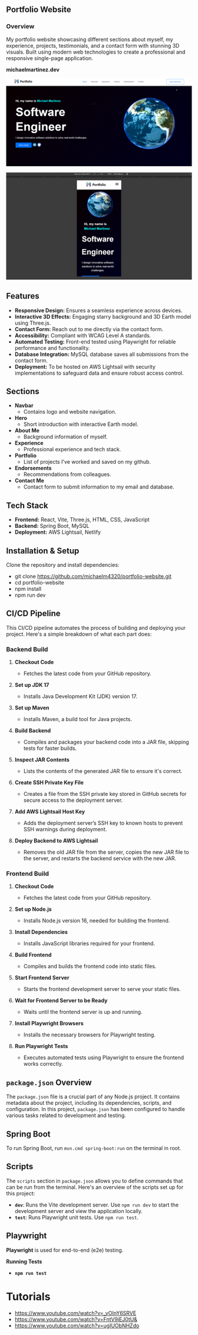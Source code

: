 ## Portfolio Website

### Overview

My portfolio website showcasing different sections about myself, my experience, projects, testimonials,
and a contact form with stunning 3D visuals. Built using modern web technologies to create a professional and
responsive single-page application.

**michaelmartinez.dev**

![img_3.png](img_3.png)

![img_2.png](img_2.png)

## Features

- **Responsive Design:** Ensures a seamless experience across devices.
- **Interactive 3D Effects:** Engaging starry background and 3D Earth model using Three.js.
- **Contact Form:** Reach out to me directly via the contact form.
- **Accessibility:** Compliant with WCAG Level A standards.
- **Automated Testing:** Front-end tested using Playwright for reliable performance and functionality.
- **Database Integration:** MySQL database saves all submissions from the contact form.
- **Deployment:** To be hosted on AWS Lightsail with security implementations to safeguard data and ensure robust access
  control.

## Sections

* **Navbar**
    - Contains logo and website navigation.
* **Hero**
    - Short introduction with interactive Earth model.
* **About Me**
    - Background information of myself.
* **Experience**
    - Professional experience and tech stack.
* **Portfolio**
    - List of projects I've worked and saved on my github.
* **Endorsements**
    - Recommendations from colleagues.
* **Contact Me**
    - Contact form to submit information to my email and database.

## Tech Stack

- **Frontend:** React, Vite, Three.js, HTML, CSS, JavaScript
- **Backend:** Spring Boot, MySQL
- **Deployment:** AWS Lightsail, Netlify

## Installation & Setup

Clone the repository and install dependencies:

- git clone https://github.com/michaelm4320/portfolio-website.git
- cd portfolio-website
- npm install
- npm run dev

## CI/CD Pipeline

This CI/CD pipeline automates the process of building and deploying your project. Here's a simple breakdown of what each
part does:

### Backend Build

1. **Checkout Code**
    - Fetches the latest code from your GitHub repository.

2. **Set up JDK 17**
    - Installs Java Development Kit (JDK) version 17.

3. **Set up Maven**
    - Installs Maven, a build tool for Java projects.

4. **Build Backend**
    - Compiles and packages your backend code into a JAR file, skipping tests for faster builds.

5. **Inspect JAR Contents**
    - Lists the contents of the generated JAR file to ensure it's correct.

6. **Create SSH Private Key File**
    - Creates a file from the SSH private key stored in GitHub secrets for secure access to the deployment server.

7. **Add AWS Lightsail Host Key**
    - Adds the deployment server’s SSH key to known hosts to prevent SSH warnings during deployment.

8. **Deploy Backend to AWS Lightsail**
    - Removes the old JAR file from the server, copies the new JAR file to the server, and restarts the backend service
      with the new JAR.

### Frontend Build

1. **Checkout Code**
    - Fetches the latest code from your GitHub repository.

2. **Set up Node.js**
    - Installs Node.js version 16, needed for building the frontend.

3. **Install Dependencies**
    - Installs JavaScript libraries required for your frontend.

4. **Build Frontend**
    - Compiles and builds the frontend code into static files.

5. **Start Frontend Server**
    - Starts the frontend development server to serve your static files.

6. **Wait for Frontend Server to be Ready**
    - Waits until the frontend server is up and running.

7. **Install Playwright Browsers**
    - Installs the necessary browsers for Playwright testing.

8. **Run Playwright Tests**
    - Executes automated tests using Playwright to ensure the frontend works correctly.

## `package.json` Overview

The `package.json` file is a crucial part of any Node.js project. It contains metadata about the project,
including its dependencies, scripts, and configuration. In this project, `package.json` has been configured to
handle various tasks related to development and testing.

## Spring Boot

To run Spring Boot, run `mvn.cmd spring-boot:run` on the terminal in root.

## Scripts

The `scripts` section in `package.json` allows you to define commands that can be run from the terminal.
Here's an overview of the scripts set up for this project:

- **`dev`**: Runs the Vite development server. Use `npm run dev` to start the development server and view the
  application locally.
- **`test`**: Runs Playwright unit tests. Use `npm run test`.

## Playwright

**Playwright** is used for end-to-end (e2e) testing.

**Running Tests**

- **`npm run test`**

# Tutorials

- https://www.youtube.com/watch?v=_vOInY6SRVE
- https://www.youtube.com/watch?v=FntV9iEJ0tU&
- https://www.youtube.com/watch?v=ugIUObNHZdo